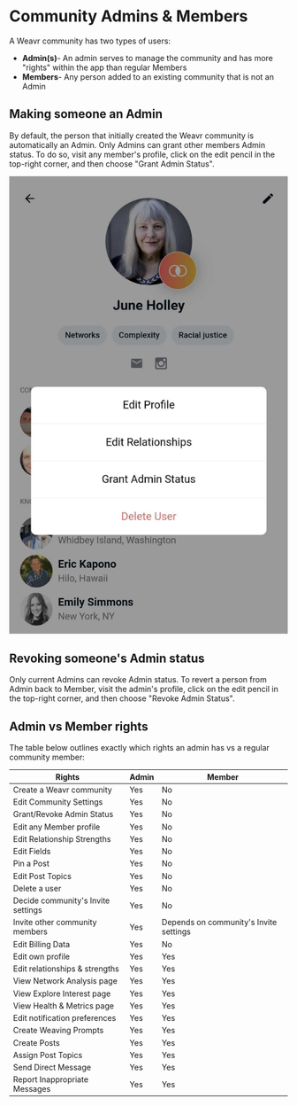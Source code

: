 # Community Admins & Members

A Weavr community has two types of users: 

- **Admin(s)**- An admin serves to manage the community and has more "rights" within the app than regular Members 
- **Members**- Any person added to an existing community that is not an Admin

## Making someone an Admin
By default, the person that initially created the Weavr community is automatically an Admin. Only Admins can grant other members Admin status. 
To do so, visit any member's profile, click on the edit pencil in the top-right corner, and then choose "Grant Admin Status". 

![Phone screenshot of Grant Admin Status](/images/grant-admin-rights.jpg)

## Revoking someone's Admin status
Only current Admins can revoke Admin status. 
To revert a person from Admin back to Member, visit the admin's profile, click on the edit pencil in the top-right corner, and then choose "Revoke Admin Status".

## Admin vs Member rights

The table below outlines exactly which rights an admin has vs a regular community member: 

| Rights  | Admin | Member |
| ------------- | ------------- | ------------- |
| Create a Weavr community  | Yes | No |
| Edit Community Settings   | Yes  | No  |
| Grant/Revoke Admin Status   | Yes  | No  |
| Edit any Member profile   | Yes  | No  |
| Edit Relationship Strengths   | Yes  | No  |
| Edit Fields   | Yes  | No  |
| Pin a Post  | Yes  | No  |
| Edit Post Topics   | Yes  | No  |
| Delete a user   | Yes  | No  |
| Decide community's Invite settings   | Yes  | No  |
| Invite other community members   | Yes  | Depends on community's Invite settings  |
| Edit Billing Data   | Yes  | No  |
| Edit own profile   | Yes  | Yes  |
| Edit relationships & strengths   | Yes  | Yes  |
| View Network Analysis page   | Yes  | Yes  |
| View Explore Interest page   | Yes  | Yes  |
| View Health & Metrics page  | Yes  | Yes |
| Edit notification preferences   | Yes  | Yes  |
| Create Weaving Prompts  | Yes  | Yes  |
| Create Posts  | Yes  | Yes  |
| Assign Post Topics  | Yes  | Yes  |
| Send Direct Message  | Yes  | Yes  |
| Report Inappropriate Messages  | Yes  | Yes  |

